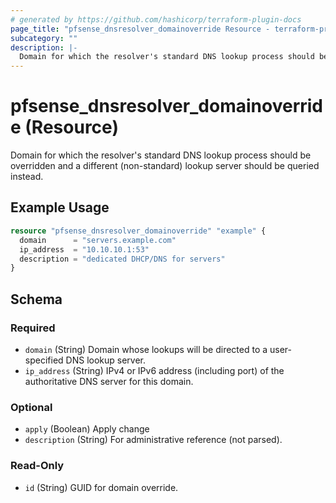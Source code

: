 ```yaml
---
# generated by https://github.com/hashicorp/terraform-plugin-docs
page_title: "pfsense_dnsresolver_domainoverride Resource - terraform-provider-pfsense"
subcategory: ""
description: |-
  Domain for which the resolver's standard DNS lookup process should be overridden and a different (non-standard) lookup server should be queried instead.
---
```


# pfsense_dnsresolver_domainoverride (Resource)

Domain for which the resolver's standard DNS lookup process should be overridden and a different (non-standard) lookup server should be queried instead.

## Example Usage

```terraform
resource "pfsense_dnsresolver_domainoverride" "example" {
  domain      = "servers.example.com"
  ip_address  = "10.10.10.1:53"
  description = "dedicated DHCP/DNS for servers"
}
```

<!-- schema generated by tfplugindocs -->
## Schema

### Required

- `domain` (String) Domain whose lookups will be directed to a user-specified DNS lookup server.
- `ip_address` (String) IPv4 or IPv6 address (including port) of the authoritative DNS server for this domain.

### Optional

- `apply` (Boolean) Apply change
- `description` (String) For administrative reference (not parsed).

### Read-Only

- `id` (String) GUID for domain override.
